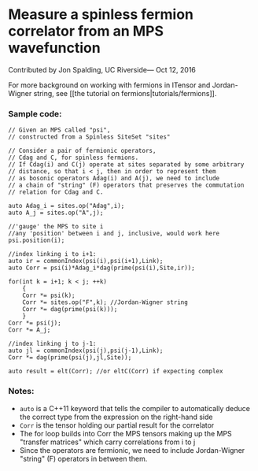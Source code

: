 # Measure a spinless fermion correlator from an MPS wavefunction #

<span class='article_sig'>Contributed by Jon Spalding, UC Riverside&mdash; Oct 12, 2016</span>

For more background on working with fermions in ITensor and Jordan-Wigner string,
see [[the tutorial on fermions|tutorials/fermions]].

### Sample code:

    // Given an MPS called "psi",
    // constructed from a Spinless SiteSet "sites"
    
    // Consider a pair of fermionic operators,
    // Cdag and C, for spinless fermions.
    // If Cdag(i) and C(j) operate at sites separated by some arbitrary
    // distance, so that i < j, then in order to represent them
    // as bosonic operators Adag(i) and A(j), we need to include 
    // a chain of "string" (F) operators that preserves the commutation
    // relation for Cdag and C.
    
    auto Adag_i = sites.op("Adag",i);
    auto A_j = sites.op("A",j);
    
    //'gauge' the MPS to site i
    //any 'position' between i and j, inclusive, would work here
    psi.position(i); 
    
    //index linking i to i+1:
    auto ir = commonIndex(psi(i),psi(i+1),Link);
    auto Corr = psi(i)*Adag_i*dag(prime(psi(i),Site,ir));
    
    for(int k = i+1; k < j; ++k)
        {
        Corr *= psi(k);
        Corr *= sites.op("F",k); //Jordan-Wigner string
        Corr *= dag(prime(psi(k)));
        }
    Corr *= psi(j);
    Corr *= A_j;
    
    //index linking j to j-1:
    auto jl = commonIndex(psi(j),psi(j-1),Link);
    Corr *= dag(prime(psi(j),jl,Site));
    
    auto result = elt(Corr); //or eltC(Corr) if expecting complex


### Notes:
* `auto` is a C++11 keyword that tells the compiler to automatically deduce the correct type from the expression on the right-hand side
* `Corr` is the tensor holding our partial result for the correlator
* The for loop builds into Corr the MPS tensors making up the MPS "transfer matrices" which carry correlations from i to j
* Since the operators are fermionic, we need to include Jordan-Wigner "string" (F) operators in between them.


